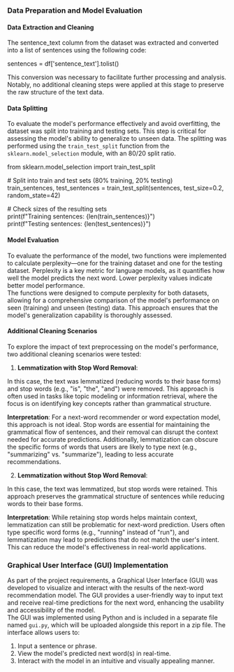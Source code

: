 
### **Data Preparation and Model Evaluation**

#### **Data Extraction and Cleaning**

The sentence\_text column from the dataset was extracted and converted into a list of sentences using the following code:

sentences \= df\['sentence\_text'\].tolist()

This conversion was necessary to facilitate further processing and analysis. Notably, no additional cleaning steps were applied at this stage to preserve the raw structure of the text data.

#### **Data Splitting**

To evaluate the model's performance effectively and avoid overfitting, the dataset was split into training and testing sets. This step is critical for assessing the model's ability to generalize to unseen data. The splitting was performed using the `train_test_split` function from the `sklearn.model_selection` module, with an 80/20 split ratio. 

from sklearn.model\_selection import train\_test\_split

\# Split into train and test sets (80% training, 20% testing)  
train\_sentences, test\_sentences \= train\_test\_split(sentences, test\_size=0.2, random\_state=42)

\# Check sizes of the resulting sets  
print(f"Training sentences: {len(train\_sentences)}")  
print(f"Testing sentences: {len(test\_sentences)}")

#### **Model Evaluation**

To evaluate the performance of the model, two functions were implemented to calculate perplexity—one for the training dataset and one for the testing dataset. Perplexity is a key metric for language models, as it quantifies how well the model predicts the next word. Lower perplexity values indicate better model performance.  
The functions were designed to compute perplexity for both datasets, allowing for a comprehensive comparison of the model's performance on seen (training) and unseen (testing) data. This approach ensures that the model's generalization capability is thoroughly assessed.

#### **Additional Cleaning Scenarios**

To explore the impact of text preprocessing on the model's performance, two additional cleaning scenarios were tested:

1. **Lemmatization with Stop Word Removal**:  
   

In this case, the text was lemmatized (reducing words to their base forms) and stop words (e.g., "is", "the", "and") were removed. This approach is often used in tasks like topic modeling or information retrieval, where the focus is on identifying key concepts rather than grammatical structure.

**Interpretation**: For a next-word recommender or word expectation model, this approach is not ideal. Stop words are essential for maintaining the grammatical flow of sentences, and their removal can disrupt the context needed for accurate predictions. Additionally, lemmatization can obscure the specific forms of words that users are likely to type next (e.g., "summarizing" vs. "summarize"), leading to less accurate recommendations.

2. **Lemmatization without Stop Word Removal**:  
   

In this case, the text was lemmatized, but stop words were retained. This approach preserves the grammatical structure of sentences while reducing words to their base forms.

**Interpretation**: While retaining stop words helps maintain context, lemmatization can still be problematic for next-word prediction. Users often type specific word forms (e.g., "running" instead of "run"), and lemmatization may lead to predictions that do not match the user's intent. This can reduce the model's effectiveness in real-world applications.

### **Graphical User Interface (GUI) Implementation**

As part of the project requirements, a Graphical User Interface (GUI) was developed to visualize and interact with the results of the next-word recommendation model. The GUI provides a user-friendly way to input text and receive real-time predictions for the next word, enhancing the usability and accessibility of the model.  
The GUI was implemented using Python and is included in a separate file named `gui.py`, which will be uploaded alongside this report in a zip file. The interface allows users to:

1. Input a sentence or phrase.  
2. View the model's predicted next word(s) in real-time.  
3. Interact with the model in an intuitive and visually appealing manner.
